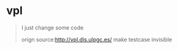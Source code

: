 # vpl

> I just change some code
>
> orign source:http://vpl.dis.ulpgc.es/
make testcase invisible

